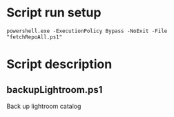 # Script run setup
```
powershell.exe -ExecutionPolicy Bypass -NoExit -File "fetchRepoAll.ps1"
```

# Script description
## backupLightroom.ps1
Back up lightroom catalog